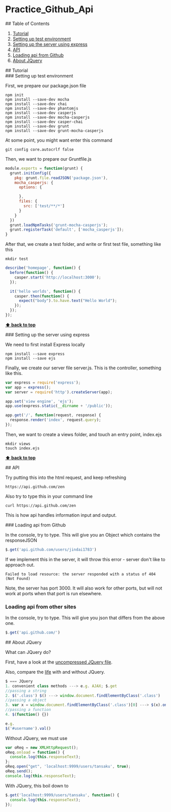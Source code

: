 # Practice_Github_Api

<div id="table-of-contents">
## Table of Contents

1. [Tutorial](#tutorial)
  1. [Setting up test environment](#tutorial1)
  2. [Setting up the server using express](#tutorial2)
2. [API](#api)
  1. [Loading api from Github](#tutorial3)
3. [About JQuery](#about-jquery)

<div id="tutorial">
## Tutorial

<div id="tutorial1">
### Setting up test environment

First, we prepare our package.json file
```
npm init
npm install --save-dev mocha
npm install --save-dev chai
npm install --save-dev phantomjs
npm install --save-dev casperjs
npm install --save-dev mocha-casperjs
npm install --save-dev casper-chai
npm install --save-dev grunt
npm install --save-dev grunt-mocha-casperjs
```

At some point, you might want enter this command
```
git config core.autocrlf false
```

Then, we want to prepare our Gruntfile.js
```javascript
module.exports = function(grunt) {
  grunt.initConfig({
    pkg: grunt.file.readJSON('package.json'),
    mocha_casperjs: {
      options: {

      },
      files: {
        src: ['test/**/*']
      }
    }
  })
  grunt.loadNpmTasks('grunt-mocha-casperjs');
  grunt.registerTask('default', ['mocha_casperjs']);
}
```

After that, we create a test folder, and write or first test file, something like this
```
mkdir test
```
```javascript
describe('homepage', function() {
  before(function() {
    casper.start('http://localhost:3000');
  });

  it('hello worlds', function() {
    casper.then(function() {
      expect("body").to.have.text("Hello World");
    });
  });
});
```

**[⬆ back to top](#table-of-contents)**

<div id="tutorial2">
### Setting up the server using express

We need to first install Express locally
```
npm install --save express
npm install --save ejs
```

Finally, we create our server file server.js. This is the controller, something like this.
```javascript
var express = require('express');
var app = express();
var server = require('http').createServer(app);

app.set('view engine', 'ejs');
app.use(express.static(__dirname + '/public'));

app.get('/', function(request, response) {
  response.render('index', request.query);
});

```

Then, we want to create a views folder, and touch an entry point, index.ejs
```
mkdir views
touch index.ejs
```

**[⬆ back to top](#table-of-contents)**

<div id="api">
## API

Try putting this into the html request, and keep refreshing
```
https://api.github.com/zen
```

Also try to type this in your command line
```
curl https://api.github.com/zen
```

This is how api handles information input and output.

<div id="tutorial3">
### Loading api from Github

In the console, try to type. This will give you an Object which contains the responseJSON
```javascript
$.get('api.github.com/users/jindai1783')
```

If we implement this in the server, it will throw this error - server don't like to approach out.
```
Failed to load resource: the server responded with a status of 404 (Not Found)
```

Note, the server has port 3000. It will also work for other ports, but will not work at ports when that port is run elsewhere.

### Loading api from other sites

In the console, try to type. This will give you json that differs from the above one.
```javascript
$.get('api.github.com/')
```

<div id="about-jquery">
## About JQuery

What can JQuery do?

First, have a look at the [uncompressed JQuery file].

Also, compare the [life] with and without JQuery.

[uncompressed JQuery file]: http://code.jquery.com/jquery-1.11.2.js

[life]: http://youmightnotneedjquery.com

```javascript
$ === JQuery
1. convenient class methods ---> e.g. AJAX; $.get
//passing a string
2. $('.class') $() ---> window.document.findElementByClass('.class')
//passing a object
3. var x = window.document.findElementByClass('.class')[0] ---> $(x).on('click')
//passing a function
4. $(function() {})

e.g.
$('#username').val()
```

Without JQuery, we must use

```javascript
var oReq = new XMLHttpRequest();
oReq.onload = function() {
  console.log(this.responseText);
};
oReq.open("get", 'localhost:9999/users/tansaku', true);
oReq.send();
console.log(this.responseText);
```

With JQuery, this boil down to

```javascript
$.get('localhost:9999/users/tansaku', function() {
  console.log(this.responseText);
});
```